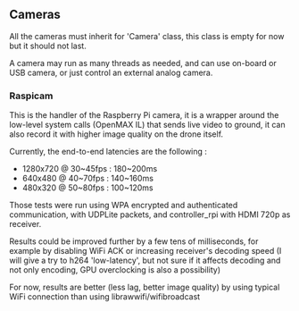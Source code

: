 ## Cameras
All the cameras must inherit for 'Camera' class, this class is empty for now but it should not last.

A camera may run as many threads as needed, and can use on-board or USB camera, or just control an external analog camera.

### Raspicam
This is the handler of the Raspberry Pi camera, it is a wrapper around the low-level system calls (OpenMAX IL) that sends live video to ground, it can also record it with higher image quality on the drone itself.

Currently, the end-to-end latencies are the following :
 * 1280x720 @ 30~45fps : 180~200ms
 * 640x480 @ 40~70fps : 140~160ms
 * 480x320 @ 50~80fps : 100~120ms

Those tests were run using WPA encrypted and authenticated communication, with UDPLite packets, and controller_rpi with HDMI 720p as receiver.

Results could be improved further by a few tens of milliseconds, for example by disabling WiFi ACK or increasing receiver's decoding speed (I will give a try to h264 'low-latency', but not sure if it affects decoding and not only encoding, GPU overclocking is also a possibility)

For now, results are better (less lag, better image quality) by using typical WiFi connection than using librawwifi/wifibroadcast

